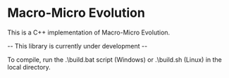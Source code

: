 # Macro-Micro Evolution

 This is a C++ implementation of Macro-Micro Evolution.

-- This library is currently under development --

To compile, run the .\build.bat script (Windows) or .\build.sh (Linux) in the local directory.